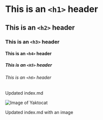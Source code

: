 # This is an `<h1>` header
## This is an `<h2>` header
### This is an `<h3>` header
#### This is an `<h4>` header
##### This is an `<h5>` header
###### This is an `<h6>` header

Updated index.md

![Image of Yaktocat](https://octodex.github.com/images/yaktocat.png)

Updated index.md with an image
